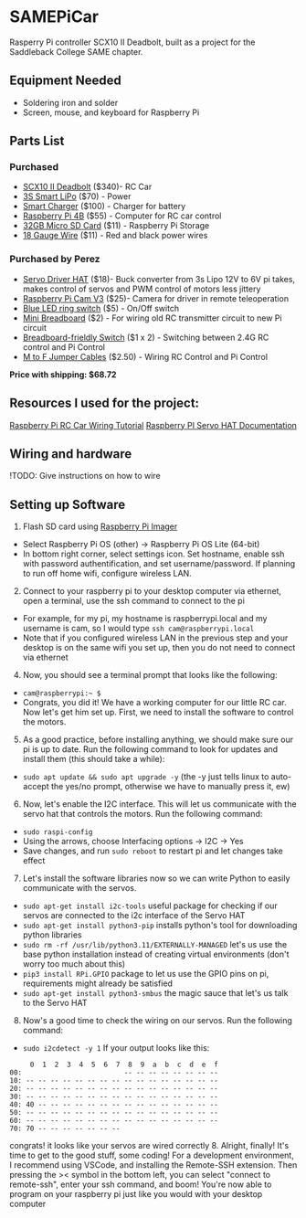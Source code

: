 # SAMEPiCar
Rasperry Pi controller SCX10 II Deadbolt, built as a project for the Saddleback College SAME chapter.

## Equipment Needed
* Soldering iron and solder
* Screen, mouse, and keyboard for Raspberry Pi

## Parts List
### Purchased
* [SCX10 II Deadbolt](https://www.axialadventure.com/product/1-10-scx10-ii-deadbolt-4x4-brushed-rtr-blue/AXI03025T1.html) ($340)- RC Car
* [3S Smart LiPo](https://www.axialadventure.com/product/11.1v-5000mah-3s-30c-smart-g2-lipo-battery-ic5/SPMX53S30.html) ($70) - Power
* [Smart Charger](https://www.axialadventure.com/product/s1100-g2-1x100w-ac-smart-charger/SPMXC2080.html) ($100) - Charger for battery
* [Raspberry Pi 4B](https://www.pishop.us/product/raspberry-pi-4-model-b-4gb/) ($55) - Computer for RC car control
* [32GB Micro SD Card](https://www.amazon.com/SanDisk-Extreme-microSDHC-UHS-3-SDSQXAF-032G-GN6MA/dp/B06XWMQ81P/ref=sr_1_6?crid=2P5JDFI5V5W8V&keywords=32gb+micro+sd+card&qid=1693351205&sprefix=32gb+micro+sd+car%2Caps%2C170&sr=8-6) ($11) - Raspberry Pi Storage
* [18 Gauge Wire](https://www.amazon.com/gp/product/B01LZRV0HV/ref=ppx_yo_dt_b_search_asin_title?ie=UTF8&psc=1) ($11) - Red and black power wires

### Purchased by Perez
* [Servo Driver HAT](https://www.pishop.us/product/servo-driver-hat-for-raspberry-pi-16-channel-12-bit-i2c/) ($18)- Buck converter from 3s Lipo 12V to 6V pi takes, makes control of servos and PWM control of motors less jittery
* [Raspberry Pi Cam V3](https://www.pishop.us/product/raspberry-pi-camera-module-3/) ($25)- Camera for driver in remote teleoperation
* [Blue LED ring switch](https://www.pishop.us/product/rugged-metal-on-off-switch-with-blue-led-ring-16mm-blue-on-off/) ($5) - On/Off switch
* [Mini Breadboard](https://www.pishop.us/product/mini-170-tie-points-breadboard/) ($2) - For wiring old RC transmitter circuit to new Pi circuit
* [Breadboard-frieldly Switch](https://www.pishop.us/product/breadboard-friendly-spdt-slide-switch/) ($1 x 2) - Switching between 2.4G RC control and Pi Control
* [M to F Jumper Cables](https://www.pishop.us/product/male-to-female-jumper-cable-x-40-20cm/) ($2.50) - Wiring RC Control and Pi Control

**Price with shipping: $68.72**

## Resources I used for the project:
[Raspberry Pi RC Car Wiring Tutorial](https://www.youtube.com/watch?v=mrvgF3CD1p4)
[Raspberry PI Servo HAT Documentation](https://www.waveshare.com/wiki/Servo_Driver_HAT)

## Wiring and hardware
!TODO: Give instructions on how to wire

## Setting up Software
1. Flash SD card using [Raspberry Pi Imager](https://www.raspberrypi.com/software/)
  - Select Raspberry Pi OS (other) -> Raspberry Pi OS Lite (64-bit)
  - In bottom right corner, select settings icon. Set hostname, enable ssh with password authentification, and set username/password. If planning to run off home wifi, configure wireless LAN. 
2. Connect to your raspberry pi to your desktop computer via ethernet, open a terminal, use the ssh command to connect to the pi
  - For example, for my pi, my hostname is raspberrypi.local and my username is cam, so I would type `ssh cam@raspberrypi.local`
  - Note that if you configured wireless LAN in the previous step and your desktop is on the same wifi you set up, then you do not need to connect via ethernet
4. Now, you should see a terminal prompt that looks like the following:
  - `cam@raspberrypi:~ $`
  - Congrats, you did it! We have a working computer for our little RC car. Now let's get him set up. First, we need to install the software to control the motors.
5. As a good practice, before installing anything, we should make sure our pi is up to date. Run the following command to look for updates and install them (this should take a while):
  - `sudo apt update && sudo apt upgrade -y` (the -y just tells linux to auto-accept the yes/no prompt, otherwise we have to manually press it, ew)
6. Now, let's enable the I2C interface. This will let us communicate with the servo hat that controls the motors. Run the following command:
  -  `sudo raspi-config`
  -  Using the arrows, choose Interfacing options -> I2C -> Yes
  -  Save changes, and run `sudo reboot` to restart pi and let changes take effect
7. Let's install the software libraries now so we can write Python to easily communicate with the servos.
  - `sudo apt-get install i2c-tools` useful package for checking if our servos are connected to the i2c interface of the Servo HAT
  - `sudo apt-get install python3-pip` installs python's tool for downloading python libraries
  - `sudo rm -rf /usr/lib/python3.11/EXTERNALLY-MANAGED` let's us use the base python installation instead of creating virtual environments (don't worry too much about this)
  - `pip3 install RPi.GPIO` package to let us use the GPIO pins on pi, requirements might already be satisfied
  - `sudo apt-get install python3-smbus` the magic sauce that let's us talk to the Servo HAT
8. Now's a good time to check the wiring on our servos. Run the following command:
  - `sudo i2cdetect -y 1`
If your output looks like this:
```
     0  1  2  3  4  5  6  7  8  9  a  b  c  d  e  f
00:                         -- -- -- -- -- -- -- -- 
10: -- -- -- -- -- -- -- -- -- -- -- -- -- -- -- -- 
20: -- -- -- -- -- -- -- -- -- -- -- -- -- -- -- -- 
30: -- -- -- -- -- -- -- -- -- -- -- -- -- -- -- -- 
40: 40 -- -- -- -- -- -- -- -- -- -- -- -- -- -- -- 
50: -- -- -- -- -- -- -- -- -- -- -- -- -- -- -- -- 
60: -- -- -- -- -- -- -- -- -- -- -- -- -- -- -- -- 
70: 70 -- -- -- -- -- -- --
```
congrats! it looks like your servos are wired correctly
8. Alright, finally! It's time to get to the good stuff, some coding! For a development environment, I recommend using VSCode, and installing the Remote-SSH extension. Then pressing the >< symbol in the bottom left, you can select "connect to remote-ssh", enter your ssh command, and boom! You're now able to program on your raspberry pi just like you would with your desktop computer

